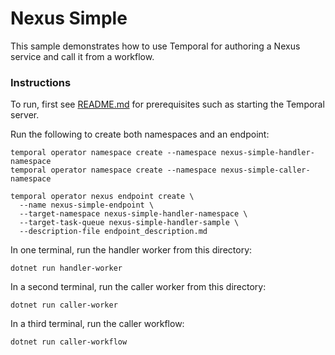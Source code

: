 # Nexus Simple

This sample demonstrates how to use Temporal for authoring a Nexus service and call it from a workflow.

### Instructions

To run, first see [README.md](../../README.md) for prerequisites such as starting the Temporal server.

Run the following to create both namespaces and an endpoint:

```
temporal operator namespace create --namespace nexus-simple-handler-namespace
temporal operator namespace create --namespace nexus-simple-caller-namespace

temporal operator nexus endpoint create \
  --name nexus-simple-endpoint \
  --target-namespace nexus-simple-handler-namespace \
  --target-task-queue nexus-simple-handler-sample \
  --description-file endpoint_description.md
```

In one terminal, run the handler worker from this directory:

```
dotnet run handler-worker
```

In a second terminal, run the caller worker from this directory:

```
dotnet run caller-worker
```

In a third terminal, run the caller workflow:

```
dotnet run caller-workflow
```